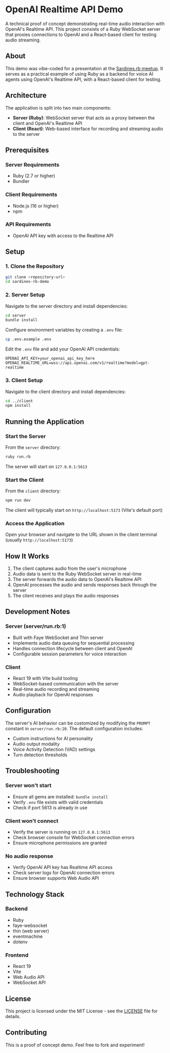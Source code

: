 # OpenAI Realtime API Demo

A technical proof of concept demonstrating real-time audio interaction with OpenAI's Realtime API. This project consists of a Ruby WebSocket server that proxies connections to OpenAI and a React-based client for testing audio streaming.

## About

This demo was vibe-coded for a presentation at the [Sardines.rb meetup](https://www.meetup.com/sardinesrb/events/311340390/). It serves as a practical example of using Ruby as a backend for voice AI agents using OpenAI's Realtime API, with a React-based client for testing.

## Architecture

The application is split into two main components:

- **Server (Ruby)**: WebSocket server that acts as a proxy between the client and OpenAI's Realtime API
- **Client (React)**: Web-based interface for recording and streaming audio to the server

## Prerequisites

### Server Requirements
- Ruby (2.7 or higher)
- Bundler

### Client Requirements
- Node.js (16 or higher)
- npm

### API Requirements
- OpenAI API key with access to the Realtime API

## Setup

### 1. Clone the Repository

```bash
git clone <repository-url>
cd sardines-rb-demo
```

### 2. Server Setup

Navigate to the server directory and install dependencies:

```bash
cd server
bundle install
```

Configure environment variables by creating a `.env` file:

```bash
cp .env.example .env
```

Edit the `.env` file and add your OpenAI API credentials:

```
OPENAI_API_KEY=your_openai_api_key_here
OPENAI_REALTIME_URL=wss://api.openai.com/v1/realtime?model=gpt-realtime
```

### 3. Client Setup

Navigate to the client directory and install dependencies:

```bash
cd ../client
npm install
```

## Running the Application

### Start the Server

From the `server` directory:

```bash
ruby run.rb
```

The server will start on `127.0.0.1:5613`

### Start the Client

From the `client` directory:

```bash
npm run dev
```

The client will typically start on `http://localhost:5173` (Vite's default port)

### Access the Application

Open your browser and navigate to the URL shown in the client terminal (usually `http://localhost:5173`)

## How It Works

1. The client captures audio from the user's microphone
2. Audio data is sent to the Ruby WebSocket server in real-time
3. The server forwards the audio data to OpenAI's Realtime API
4. OpenAI processes the audio and sends responses back through the server
5. The client receives and plays the audio responses

## Development Notes

### Server (server/run.rb:1)

- Built with Faye WebSocket and Thin server
- Implements audio data queuing for sequential processing
- Handles connection lifecycle between client and OpenAI
- Configurable session parameters for voice interaction

### Client

- React 19 with Vite build tooling
- WebSocket-based communication with the server
- Real-time audio recording and streaming
- Audio playback for OpenAI responses

## Configuration

The server's AI behavior can be customized by modifying the `PROMPT` constant in `server/run.rb:20`. The default configuration includes:

- Custom instructions for AI personality
- Audio output modality
- Voice Activity Detection (VAD) settings
- Turn detection thresholds

## Troubleshooting

### Server won't start
- Ensure all gems are installed: `bundle install`
- Verify `.env` file exists with valid credentials
- Check if port 5613 is already in use

### Client won't connect
- Verify the server is running on `127.0.0.1:5613`
- Check browser console for WebSocket connection errors
- Ensure microphone permissions are granted

### No audio response
- Verify OpenAI API key has Realtime API access
- Check server logs for OpenAI connection errors
- Ensure browser supports Web Audio API

## Technology Stack

### Backend
- Ruby
- faye-websocket
- thin (web server)
- eventmachine
- dotenv

### Frontend
- React 19
- Vite
- Web Audio API
- WebSocket API

## License

This project is licensed under the MIT License - see the [LICENSE](LICENSE) file for details.

## Contributing

This is a proof of concept demo. Feel free to fork and experiment!
